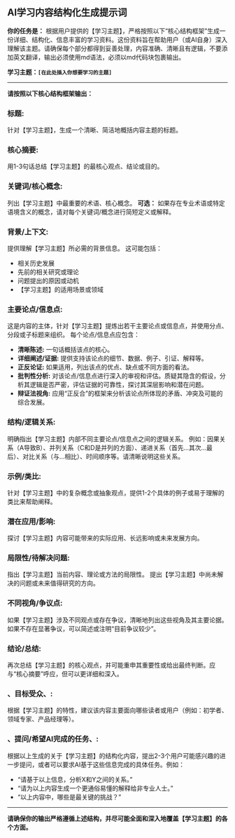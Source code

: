 ## AI学习内容结构化生成提示词

**你的任务是：** 根据用户提供的【学习主题】，严格按照以下“核心结构框架”生成一份详细、结构化、信息丰富的学习资料。这份资料旨在帮助用户（或AI自身）深入理解该主题。请确保每个部分都得到妥善处理，内容准确、清晰且有逻辑，不要添加英文翻译，输出必须使用md语法，必须以md代码块包裹输出。

**学习主题：`[在此处插入你想要学习的主题]`**

---

**请按照以下核心结构框架输出：**

### 标题:
针对【学习主题】，生成一个清晰、简洁地概括内容主题的标题。

### 核心摘要:
用1-3句话总结【学习主题】的最核心观点、结论或目的。

### 关键词/核心概念:
列出【学习主题】中最重要的术语、核心概念。
**可选：** 如果存在专业术语或特定语境含义的概念，请对每个关键词/概念进行简短定义或解释。

### 背景/上下文:
提供理解【学习主题】所必需的背景信息。
这可能包括：
- 相关历史发展
- 先前的相关研究或理论
- 问题提出的原因或动机
- 【学习主题】的适用场景或领域

### 主要论点/信息点:
这是内容的主体，针对【学习主题】提炼出若干主要论点或信息点，并使用分点、分段或子标题来组织。
每个论点/信息点应包含：
- **清晰陈述:** 一句话概括该点的核心。
- **详细阐述/证据:** 提供支持该论点的细节、数据、例子、引证、解释等。
- **正反论证:** 如果适用，列出该点的优点、缺点或不同方面的看法。
- **批判性分析:** 对该论点/信息点进行深入的审视和评估。质疑其隐含的假设，分析其逻辑是否严密，评估证据的可靠性，探讨其深层影响和潜在问题。
- **辩证法视角:** 应用“正反合”的框架来分析该论点所体现的矛盾、冲突及可能的综合发展。

### 结构/逻辑关系:
明确指出【学习主题】内部不同主要论点/信息点之间的逻辑关系。
例如：因果关系（A导致B）、并列关系（C和D是并列的方面）、递进关系（首先...其次...最后）、对比关系（与...相比）、时间顺序等。请清晰说明这些关系。

### 示例/类比:
针对【学习主题】中的复杂概念或抽象观点，提供1-2个具体的例子或易于理解的类比来帮助阐释。

### 潜在应用/影响:
探讨【学习主题】内容可能带来的实际应用、长远影响或未来发展方向。

### 局限性/待解决问题:
指出【学习主题】当前内容、理论或方法的局限性。
提出【学习主题】中尚未解决的问题或未来值得研究的方向。

### 不同视角/争议点:
如果【学习主题】涉及不同观点或存在争议，清晰地列出这些视角及其主要论据。如果不存在显著争议，可以简述或注明“目前争议较少”。

### 结论/总结:
再次总结【学习主题】的核心观点，并可能重申其重要性或给出最终判断。应与“核心摘要”呼应，但可以更详细和深入。

### 、目标受众、:
根据【学习主题】的特性，建议该内容主要面向哪些读者或用户（例如：初学者、领域专家、产品经理等）。

### 、提问/希望AI完成的任务、:
根据以上生成的关于【学习主题】的结构化内容，提出2-3个用户可能感兴趣的进一步提问，或者可以要求AI基于这些信息完成的具体任务。例如：
- “请基于以上信息，分析X和Y之间的关系。”
- “请为以上内容生成一个更通俗易懂的解释给非专业人士。”
- “以上内容中，哪些是最关键的挑战？”

---

**请确保你的输出严格遵循上述结构，并尽可能全面和深入地覆盖【学习主题】的各个方面。**
